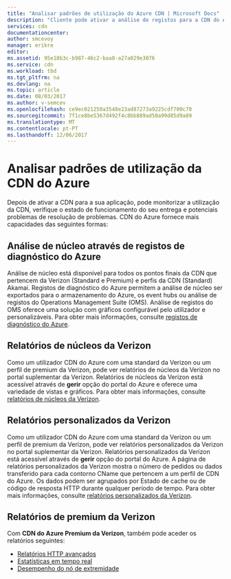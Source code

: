 ```yaml
---
title: "Analisar padrões de utilização do Azure CDN | Microsoft Docs"
description: "Cliente pode ativar a análise de registos para a CDN do Azure."
services: cdn
documentationcenter: 
author: smcevoy
manager: erikre
editor: 
ms.assetid: 95e18b3c-b987-46c2-baa8-a27a029e3076
ms.service: cdn
ms.workload: tbd
ms.tgt_pltfrm: na
ms.devlang: na
ms.topic: article
ms.date: 08/03/2017
ms.author: v-semcev
ms.openlocfilehash: ce9ec021250a3548e23ad87273a9225cdf700c70
ms.sourcegitcommit: 7f1ce8be5367d492f4c8bb889ad50a99d85d9a89
ms.translationtype: MT
ms.contentlocale: pt-PT
ms.lasthandoff: 12/06/2017
---
```

# <a name="analyze-azure-cdn-usage-patterns"></a>Analisar padrões de utilização da CDN do Azure

Depois de ativar a CDN para a sua aplicação, pode monitorizar a utilização da CDN, verifique o estado de funcionamento do seu entrega e potenciais problemas de resolução de problemas. CDN do Azure fornece mais capacidades das seguintes formas: 

## <a name="core-analytics-via-azure-diagnostic-logs"></a>Análise de núcleo através de registos de diagnóstico do Azure

Análise de núcleo está disponível para todos os pontos finais da CDN que pertencem da Verizon (Standard e Premium) e perfis da CDN (Standard) Akamai. Registos de diagnóstico do Azure permitem a análise de núcleo ser exportados para o armazenamento do Azure, os event hubs ou análise de registos do Operations Management Suite (OMS). Análise de registos do OMS oferece uma solução com gráficos configurável pelo utilizador e personalizáveis. Para obter mais informações, consulte [registos de diagnóstico do Azure](cdn-azure-diagnostic-logs.md).

## <a name="verizon-core-reports"></a>Relatórios de núcleos da Verizon

Como um utilizador CDN do Azure com uma standard da Verizon ou um perfil de premium da Verizon, pode ver relatórios de núcleos da Verizon no portal suplementar da Verizon. Relatórios de núcleos da Verizon está acessível através de **gerir** opção do portal do Azure e oferece uma variedade de vistas e gráficos. Para obter mais informações, consulte [relatórios de núcleos da Verizon](cdn-analyze-usage-patterns.md).

## <a name="verizon-custom-reports"></a>Relatórios personalizados da Verizon

Como um utilizador CDN do Azure com uma standard da Verizon ou um perfil de premium da Verizon, pode ver relatórios personalizados da Verizon no portal suplementar da Verizon. Relatórios personalizados da Verizon está acessível através de **gerir** opção do portal do Azure. A página de relatórios personalizados da Verizon mostra o número de pedidos ou dados transferido para cada contorno CName que pertencem a um perfil de CDN do Azure. Os dados podem ser agrupados por Estado de cache ou de código de resposta HTTP durante qualquer período de tempo. Para obter mais informações, consulte [relatórios personalizados da Verizon](cdn-verizon-custom-reports.md).

## <a name="verizon-premium-reports"></a>Relatórios de premium da Verizon

Com **CDN do Azure Premium da Verizon**, também pode aceder os relatórios seguintes:
   * [Relatórios HTTP avançados](cdn-advanced-http-reports.md)
   * [Estatísticas em tempo real](cdn-real-time-stats.md)
   * [Desempenho do nó de extremidade](cdn-edge-performance.md)

